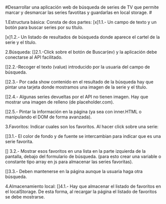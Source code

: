 #Desarrollar una aplicación web de búsqueda de series de TV que permite marcar y desmarcar las series favotitas y guardarlas en local storage. #

1.Estructura básica: Consta de dos partes:
[x]1.1.- Un campo de texto y un botón para buscar series por su título.

[x]1.2.- Un listado de resultados de búsqueda donde aparece el cartel de la serie y el título.

2.Búsqueda:
[]2.1.-Click sobre el botón de Buscar(ev) y la aplicación debe conectarse al API facilitado.

[]2.2.-Recoger el texto (value) introducido por la usuaria del campo de búsqueda.

[]2.3.- Por cada show contenido en el resultado de la búsqueda hay que pintar una tarjeta donde mostramos una imagen de la serie y el título.

[]2.4.- Algunas series devueltas por el API no tienen imagen. Hay que mostrar una imagen de relleno (de placeholder.com).

[]2.5.- Pintar la información en la página (ya sea con inner.HTML o manipulando el DOM de forma avanzada).

3.Favoritos:
Indicar cuales son los favoritos. Al hacer click sobre una serie:

[]3.1.- El color de fondo y de fuente se intercambian para indicar que es una serie favorita.

[] 3.2.- Mostrar esos favoritos en una lista en la parte izquierda de la pantalla, debajo del formulario de búsqueda. (para esto crear una variable o constante tipo array en js para almacenar las series favoritas).

[]3.3.- Deben mantenerse en la página aunque la usuaria haga otra búsqueda.

4.Almacenamiento local:
[]4.1.- Hay que almacenar el listado de favoritos en el localStorage. De esta forma, al recargar la página el listado de favoritos se debe mostrarse.
